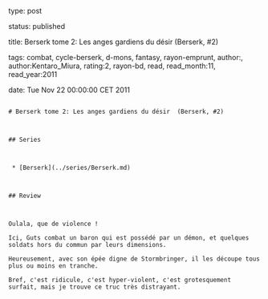 type: post
status: published
title: Berserk tome 2: Les anges gardiens du désir  (Berserk, #2)
tags:  combat,  cycle-berserk,  d-mons,  fantasy,  rayon-emprunt, author:, author:Kentaro_Miura, rating:2, rayon-bd, read, read_month:11, read_year:2011
date: Tue Nov 22 00:00:00 CET 2011
~~~~~~
# Berserk tome 2: Les anges gardiens du désir  (Berserk, #2)

## Series

 * [Berserk](../series/Berserk.md)

## Review

Oulala, que de violence !  
Ici, Guts combat un baron qui est possédé par un démon, et quelques soldats hors du commun par leurs dimensions.  
Heureusement, avec son épée digne de Stormbringer, il les découpe tous plus ou moins en tranche.  
Bref, c'est ridicule, c'est hyper-violent, c'est grotesquement surfait, mais je trouve ce truc très distrayant.